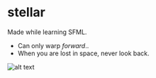 # stellar

Made while learning SFML.
- Can only warp _forward_..
- When you are lost in space, never look back.

![alt text](https://github.com/schismic/stellar/blob/main/bin/res/stellar.gif "warping")
